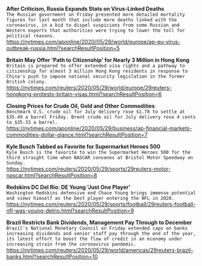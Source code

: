 **After Criticism, Russia Expands Stats on Virus-Linked Deaths**\
`The Russian government on Friday presented more detailed mortality figures for last month that include more deaths linked with the coronavirus, in a bid to dispel suspicions from some Russian and Western experts that authorities were trying to lower the toll for political reasons.`\
https://nytimes.com/aponline/2020/05/29/world/europe/ap-eu-virus-outbreak-russia.html?searchResultPosition=5

**Britain May Offer 'Path to Citizenship' for Nearly 3 Million in Hong Kong**\
`Britain is prepared to offer extended visa rights and a pathway to citizenship for almost 3 million Hong Kong residents in response to China's push to impose national security legislation in the former British colony.`\
https://nytimes.com/reuters/2020/05/29/world/europe/29reuters-hongkong-protests-britain-visas.html?searchResultPosition=6

**Closing Prices for Crude Oil, Gold and Other Commodities**\
`Benchmark U.S. crude oil for July delivery rose $1.78 to settle at $35.49 a barrel Friday. Brent crude oil for July delivery rose 4 cents to $35.33 a barrel. `\
https://nytimes.com/aponline/2020/05/29/business/ap-financial-markets-commodities-dollar-glance.html?searchResultPosition=7

**Kyle Busch Tabbed as Favorite for Supermarket Heroes 500**\
`Kyle Busch is the favorite to win the Supermarket Heroes 500 for the third straight time when NASCAR convenes at Bristol Motor Speedway on Sunday.`\
https://nytimes.com/reuters/2020/05/29/sports/29reuters-motor-nascar.html?searchResultPosition=8

**Redskins DC Del Rio: DE Young 'Just One Player'**\
`Washington Redskins defensive end Chase Young brings immense potential and views himself as the best player entering the NFL in 2020.`\
https://nytimes.com/reuters/2020/05/29/sports/football/29reuters-football-nfl-was-young-delrio.html?searchResultPosition=9

**Brazil Restricts Bank Dividends, Management Pay Through to December**\
`Brazil's National Monetary Council on Friday extended caps on banks increasing dividends and senior staff pay through the end of the year, its latest effort to boost the flow of credit in an economy under increasing strain from the coronavirus pandemic.`\
https://nytimes.com/reuters/2020/05/29/world/americas/29reuters-brazil-banks.html?searchResultPosition=10

